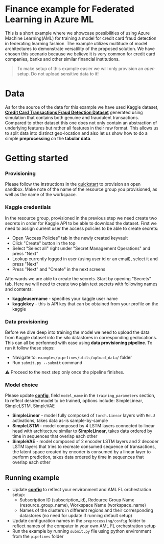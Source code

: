 # Finance example for Federated Learning in Azure ML

This is a short example where we showcase possibilities of using Azure Machine Learning(AML) for training a model for credit card fraud detection in federating learning fashion. The example utilizes multitude of model architectures to demonstrate versatility of the proposed solution. We have chosen this scenario because we believe it is very common for credit card companies, banks and other similar financial institutions.

> To make setup of this example easier we will only provision an _open_ setup. Do not upload sensitive data to it! 

# Data

As for the source of the data for this example we have used Kaggle dataset, [**Credit Card Transactions Fraud Detection Dataset**](https://www.kaggle.com/datasets/kartik2112/fraud-detection?datasetId=817870&sortBy=voteCount&types=competitions) generated using simulation that contains both genuine and fraudulent transactions. Compared to other dataset this one does not only contain an abstraction of underlying features but rather all features in their raw format. This allows us to split data into distinct geo-location and also let us show how to do a simple **preprocessing** on the **tabular data**.

# Getting started

### Provisioning
Please follow the instructions in the [quickstart](../quickstart.md) to provision an open sandbox. Make note of the name of the resource group you provisioned, as well as the name of the workspace.

### Kaggle credentials
In the resource group, provisioned in the previous step we need create two secrets in order for Kaggle API to be able to download the dataset. First we need to assign current user the access policies to be able to create secrets:
- Open "Access Policies" tab in the newly created keyvault
- Click "Create" button in the top
- Select "Select all" right under "Secret Management Operations" and press "Next"
- Lookup currently logged in user (using user id or an email), select it and press "Next"
- Press "Next" and "Create" in the next screens

Afterwards we are able to create the secrets. Start by opening "Secrets" tab. Here we will need to create two plain text secrets with following names and contents:
- **kaggleusername** - specifies your kaggle user name
- **kagglekey** - this is API key that can be obtained from your profile on the kaggle

### Data provisioning
Before we dive deep into training the model we need to upload the data from Kaggle dataset into the silo datastores in corresponding geolocations. This can all be performed with ease using **data provisioning pipeline**. To run it follow these steps:

- Navigate to: `examples/pipelines/utils/upload_data/` folder
- Run `submit.py --submit` command

:warning: Proceed to the next step only once the pipeline finishes.

### Model choice
Please update [**config**](../../examples/pipelines/ccfraud/config.yaml), field `model_name` in the `training_parameters` section, to reflect desired model to be trained, options include: SimpleLinear, SimpleLSTM, SimpleVAE

- **SimpleLinear** - model fully composed of `torch.Linear` layers with `ReLU` activations, takes data as-is sample-by-sample
- **SimpleLSTM** - model composed by 4 LSTM layers connected to linear head with architecture similar to **SimpleLinear**, takes data ordered by time in sequences that overlap each other
- **SimpleVAE** - model composed of 2 encoder LSTM layers and 2 decoder LSTM layers that tries to recreate consumed sequence of transactions, the latent space created by encoder is consumed by a linear layer to perform prediction, takes data ordered by time in sequences that overlap each other

## Running example
- Update [**config**](../../examples/pipelines/ccfraud/config.yaml) to reflect your environment and AML FL orchestration setup:
    - Subscription ID (subscription_id), Redource Group Name (resource_group_name), Workspace Name (workspace_name)
    - Names of the clusters in different regions and their corresponding datastores (no need for update if running default setup)
- Update configuration names in the `preprocessing/config` folder to reflect names of the computer in your own AML FL orchestration setup
- Run the example by running `submit.py` file using python environment from the `pipelines` folder

